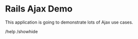 # Rails Ajax Demo

This application is going to demonstrate lots of Ajax use cases.

/help
/showhide
